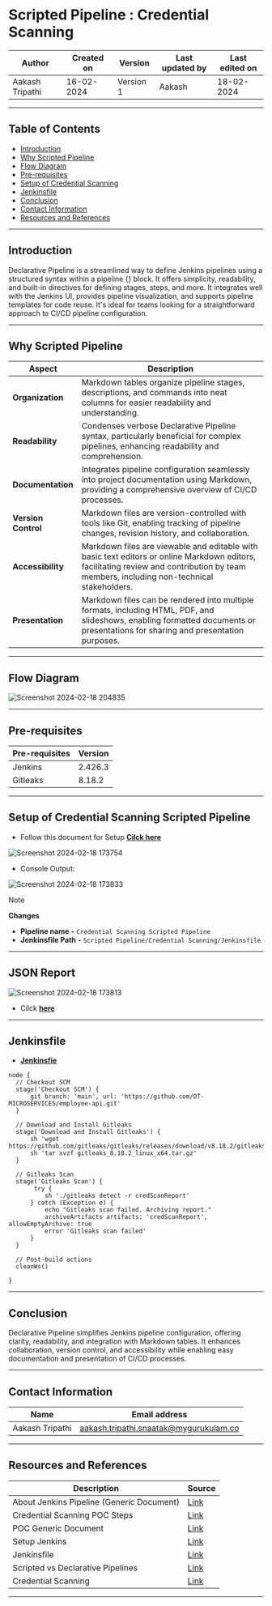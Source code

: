 # Scripted Pipeline : Credential Scanning



|   Author        |  Created on   |  Version   | Last updated by  | Last edited on |
| --------------- | --------------| -----------|----------------- | -------------- |
| Aakash Tripathi |  16-02-2024  |  Version 1 | Aakash  | 18-02-2024    |

***
## Table of Contents
+ [Introduction](#Introduction)
+ [Why Scripted Pipeline](#Why-Declarative-Pipeline)
+ [Flow Diagram](#Flow-Diagram)
+ [Pre-requisites](#Pre-requisites)
+ [Setup of Credential Scanning](#Setup-of-Credential-Scanning)
+ [Jenkinsfile](#Jenkinsfile)
+ [Conclusion](#Conclusion)
+ [Contact Information](#Contact-Information)
+ [Resources and References](#Resources-and-References)
  
***
## Introduction

Declarative Pipeline is a streamlined way to define Jenkins pipelines using a structured syntax within a pipeline {} block. It offers simplicity, readability, and built-in directives for defining stages, steps, and more. It integrates well with the Jenkins UI, provides pipeline visualization, and supports pipeline templates for code reuse. It's ideal for teams looking for a straightforward approach to CI/CD pipeline configuration.

***
## Why Scripted Pipeline
| Aspect          | Description                                                                                               |
|-----------------|-----------------------------------------------------------------------------------------------------------|
| **Organization**    | Markdown tables organize pipeline stages, descriptions, and commands into neat columns for easier readability and understanding. |
| **Readability**     | Condenses verbose Declarative Pipeline syntax, particularly beneficial for complex pipelines, enhancing readability and comprehension. |
| **Documentation**   | Integrates pipeline configuration seamlessly into project documentation using Markdown, providing a comprehensive overview of CI/CD processes. |
| **Version Control** | Markdown files are version-controlled with tools like Git, enabling tracking of pipeline changes, revision history, and collaboration. |
| **Accessibility**   | Markdown files are viewable and editable with basic text editors or online Markdown editors, facilitating review and contribution by team members, including non-technical stakeholders. |
| **Presentation**    | Markdown files can be rendered into multiple formats, including HTML, PDF, and slideshows, enabling formatted documents or presentations for sharing and presentation purposes. |

***
## Flow Diagram  
![Screenshot 2024-02-18 204835](https://github.com/avengers-p7/Documentation/assets/156056344/8c5132c8-1901-4900-a222-18bd8109b8b3)



***
## Pre-requisites
| **Pre-requisites** | **Version** |
| ------------------ | ----------- |
| Jenkins | 2.426.3 | 
| Gitleaks | 8.18.2 |

***
## Setup of Credential Scanning Scripted Pipeline
* Follow this document for Setup [**Cilck here**](https://github.com/avengers-p7/Documentation/blob/main/Application_CI/Implementation/GolangCI/Bug%20Analysis/Declarative%20Pipeline/Readme.md#Setup)

![Screenshot 2024-02-18 173754](https://github.com/avengers-p7/Documentation/assets/156056344/a69d1ff6-391d-41c5-985c-4e5f7ec6e5b1)


* Console Output:
 
![Screenshot 2024-02-18 173833](https://github.com/avengers-p7/Documentation/assets/156056344/ccf7c819-d2e7-4a72-adb6-907ff8c7928b)


> [!NOTE]
> **Changes**
> *  **Pipeline name**       **-**  `Credential Scanning Scripted Pipeline`
> *  **Jenkinsfile Path**    **-**  `Scripted Pipeline/Credential Scanning/Jenkinsfile`  

***

## JSON Report
![Screenshot 2024-02-18 173813](https://github.com/avengers-p7/Documentation/assets/156056344/ab13b5ba-1286-4340-9a14-faba464927a2)

 * Cilck [**here**](https://github.com/avengers-p7/Documentation/blob/main/Application_CI/Implementation/Credential%20Scanning/Declarative%20Pipeline/credScanReport)

***
## Jenkinsfile
  * [**Jenkinsfie**](https://github.com/CodeOps-Hub/Jenkinsfile/blob/main/Scripted%20Pipeline/Credential%20Scanning/Jenkinsfile)
  ```shell 
node {
    // Checkout SCM
    stage('Checkout SCM') {
        git branch: 'main', url: 'https://github.com/OT-MICROSERVICES/employee-api.git'
    }

    // Download and Install Gitleaks
    stage('Download and Install Gitleaks') {
        sh 'wget https://github.com/gitleaks/gitleaks/releases/download/v8.18.2/gitleaks_8.18.2_linux_x64.tar.gz'
        sh 'tar xvzf gitleaks_8.18.2_linux_x64.tar.gz'
    }

    // Gitleaks Scan
    stage('Gitleaks Scan') {
         try {
            sh './gitleaks detect -r credScanReport'
        } catch (Exception e) {
            echo "Gitleaks scan failed. Archiving report."
            archiveArtifacts artifacts: 'credScanReport', allowEmptyArchive: true
            error 'Gitleaks scan failed'
        }
    }

    // Post-build actions
    cleanWs()

}
```
***
## Conclusion

Declarative Pipeline simplifies Jenkins pipeline configuration, offering clarity, readability, and integration with Markdown tables. It enhances collaboration, version control, and accessibility while enabling easy documentation and presentation of CI/CD processes.

***
## Contact Information
| Name | Email address |
| ---- | ------------- |
| Aakash Tripathi | aakash.tripathi.snaatak@mygurukulam.co |
***
## Resources and References
|  **Description** |   **Source** |
| ---------------- | ------------ |
| About Jenkins Pipeline (Generic Document) | [Link](https://github.com/avengers-p7/Documentation/blob/main/Application_CI/Implementation/GenericDoc/jenkinsPipeline.md  ) |
| Credential Scanning POC Steps | [Link](https://github.com/avengers-p7/Documentation/blob/main/Application_CI/Design/02-%20Generic%20CI%20operation/Credentials%20Scanning/Credential%20Scanning%20via%20GitLeaks%20POC.md) |
| POC Generic Document | [Link](https://github.com/avengers-p7/Documentation/blob/main/Application_CI/Implementation/GenericDoc/pipelinePOC.md) |
| Setup Jenkins | [Link](https://github.com/avengers-p7/Documentation/blob/main/Application_CI/Implementation/GolangCI/Bug%20Analysis/Declarative%20Pipeline/Readme.md#Setup) |
| Jenkinsfile | [Link](https://github.com/avengers-p7/Jenkinsfile/blob/main/Declarative%20Pipeline/Python/Dependency_Scanning/Jenkinsfile) |
| Scripted vs Declarative Pipelines | [Link](https://www.baeldung.com/ops/jenkins-scripted-vs-declarative-pipelines) |
| Credential Scanning| [Link](https://github.com/avengers-p7/Documentation/blob/main/Application_CI/Design/02-%20Generic%20CI%20operation/Credentials%20Scanning/README.md) |

***


